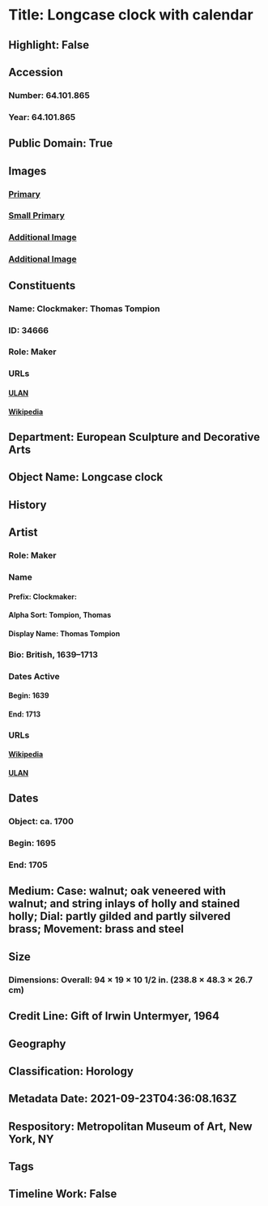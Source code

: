 # Title: Longcase clock with calendar
## Highlight: False
## Accession
### Number: 64.101.865
### Year: 64.101.865
## Public Domain: True
## Images
### [Primary](https://images.metmuseum.org/CRDImages/es/original/DP346433.jpg)
### [Small Primary](https://images.metmuseum.org/CRDImages/es/web-large/DP346433.jpg)
### [Additional Image](https://images.metmuseum.org/CRDImages/es/original/DP351408.jpg)
### [Additional Image](https://images.metmuseum.org/CRDImages/es/original/DP351406.jpg)
## Constituents
### Name: Clockmaker: Thomas Tompion
### ID: 34666
### Role: Maker
### URLs
#### [ULAN](http://vocab.getty.edu/page/ulan/500052353)
#### [Wikipedia](https://www.wikidata.org/wiki/Q2427688)
## Department: European Sculpture and Decorative Arts
## Object Name: Longcase clock
## History
## Artist
### Role: Maker
### Name
#### Prefix: Clockmaker:
#### Alpha Sort: Tompion, Thomas
#### Display Name: Thomas Tompion
### Bio: British, 1639–1713
### Dates Active
#### Begin: 1639
#### End: 1713
### URLs
#### [Wikipedia](https://www.wikidata.org/wiki/Q2427688)
#### [ULAN](http://vocab.getty.edu/page/ulan/500052353)
## Dates
### Object: ca. 1700
### Begin: 1695
### End: 1705
## Medium: Case: walnut; oak veneered with walnut; and string inlays of holly and stained holly; Dial: partly gilded and partly silvered brass; Movement: brass and steel
## Size
### Dimensions: Overall: 94 × 19 × 10 1/2 in. (238.8 × 48.3 × 26.7 cm)
## Credit Line: Gift of Irwin Untermyer, 1964
## Geography
## Classification: Horology
## Metadata Date: 2021-09-23T04:36:08.163Z
## Respository: Metropolitan Museum of Art, New York, NY
## Tags
## Timeline Work: False